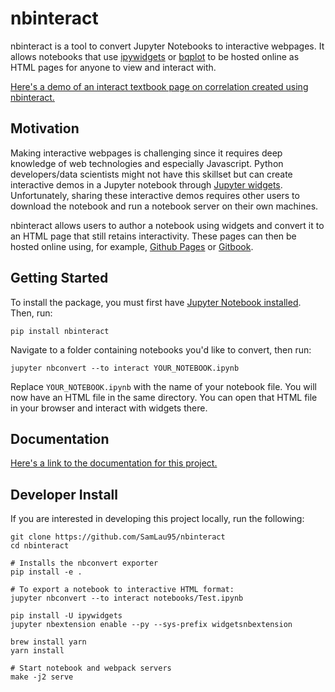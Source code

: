 nbinteract
=================

nbinteract is a tool to convert Jupyter Notebooks to interactive webpages. It
allows notebooks that use [ipywidgets][] or [bqplot][] to be hosted online as
HTML pages for anyone to view and interact with.

[Here's a demo of an interact textbook page on correlation created using
nbinteract.][demo]

## Motivation

Making interactive webpages is challenging since it requires deep knowledge of
web technologies and especially Javascript. Python developers/data scientists
might not have this skillset but can create interactive demos in a Jupyter
notebook through [Jupyter widgets][widgets]. Unfortunately, sharing these
interactive demos requires other users to download the notebook and run a
notebook server on their own machines.

nbinteract allows users to author a notebook using widgets and convert it to an
HTML page that still retains interactivity. These pages can then be hosted
online using, for example, [Github Pages][gh-pages] or [Gitbook][gitbook].

## Getting Started

To install the package, you must first have
[Jupyter Notebook installed][install-nb]. Then, run:

```
pip install nbinteract
```

Navigate to a folder containing notebooks you'd like to convert, then run:

```
jupyter nbconvert --to interact YOUR_NOTEBOOK.ipynb
```

Replace `YOUR_NOTEBOOK.ipynb` with the name of your notebook file. You will now
have an HTML file in the same directory. You can open that HTML file in your
browser and interact with widgets there.

## Documentation

[Here's a link to the documentation for this project.][docs]

## Developer Install

If you are interested in developing this project locally, run the following:

```
git clone https://github.com/SamLau95/nbinteract
cd nbinteract

# Installs the nbconvert exporter
pip install -e .

# To export a notebook to interactive HTML format:
jupyter nbconvert --to interact notebooks/Test.ipynb

pip install -U ipywidgets
jupyter nbextension enable --py --sys-prefix widgetsnbextension

brew install yarn
yarn install

# Start notebook and webpack servers
make -j2 serve
```

[demo]: https://samlau95.gitbooks.io/nbinteract/content/examples/Correlation.html
[ipywidgets]: https://github.com/jupyter-widgets/ipywidgets
[bqplot]: https://github.com/bloomberg/bqplot
[widgets]: http://jupyter.org/widgets.html
[gh-pages]: https://pages.github.com/
[gitbook]: http://gitbook.com/
[install-nb]: http://jupyter.readthedocs.io/en/latest/install.html
[docs]: https://samlau95.gitbooks.io/nbinteract/content/

